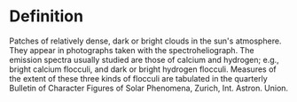 # Definition

Patches of relatively dense, dark or bright clouds in the sun's
atmosphere. They appear in photographs taken with the spectroheliograph.
The emission spectra usually studied are those of calcium and hydrogen;
e.g., bright calcium flocculi, and dark or bright hydrogen flocculi.
Measures of the extent of these three kinds of flocculi are tabulated in
the quarterly Bulletin of Character Figures of Solar Phenomena, Zurich,
Int. Astron. Union.
